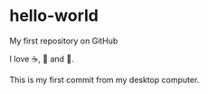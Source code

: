 # hello-world

My first repository on GitHub

I love :coffee:, :pizza: and :dancer:.

This is my first commit from my desktop computer.
